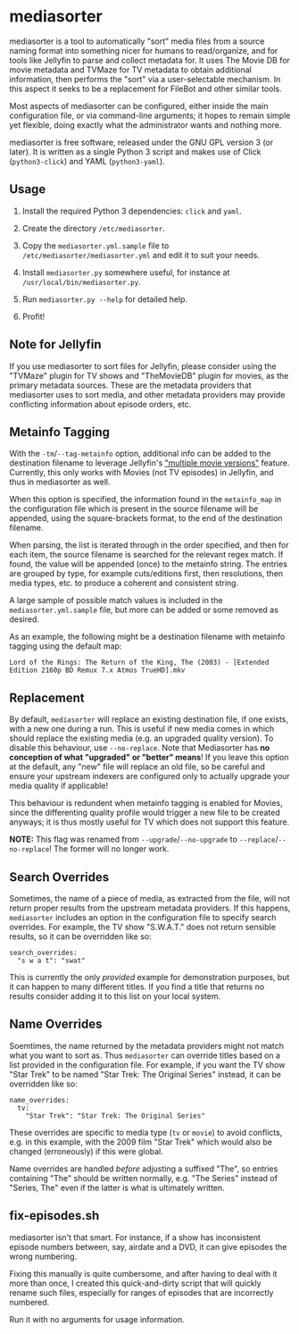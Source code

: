 # mediasorter

mediasorter is a tool to automatically "sort" media files from a source naming format  into something nicer for humans to read/organize, and for tools like Jellyfin to parse and collect metadata for. It uses The Movie DB for movie metadata and TVMaze for TV metadata to obtain additional information, then performs the "sort" via a user-selectable mechanism. In this aspect it seeks to be a replacement for FileBot and other similar tools.

Most aspects of mediasorter can be configured, either inside the main configuration file, or via command-line arguments; it hopes to remain simple yet flexible, doing exactly what the administrator wants and nothing more.

mediasorter is free software, released under the GNU GPL version 3 (or later). It is written as a single Python 3 script and makes use of Click (`python3-click`) and YAML (`python3-yaml`).

## Usage

1. Install the required Python 3 dependencies: `click` and `yaml`.

1. Create the directory `/etc/mediasorter`.

1. Copy the `mediasorter.yml.sample` file to `/etc/mediasorter/mediasorter.yml` and edit it to suit your needs.

1. Install `mediasorter.py` somewhere useful, for instance at `/usr/local/bin/mediasorter.py`.

1. Run `mediasorter.py --help` for detailed help.

1. Profit!

## Note for Jellyfin

If you use mediasorter to sort files for Jellyfin, please consider using the "TVMaze" plugin for TV shows and "TheMovieDB" plugin for movies, as the primary metadata sources. These are the metadata providers that mediasorter uses to sort media, and other metadata providers may provide conflicting information about episode orders, etc.

## Metainfo Tagging

With the `-tm`/`--tag-metainfo` option, additional info can be added to the destination filename to leverage Jellyfin's ["multiple movie versions"](https://jellyfin.org/docs/general/server/media/movies.html#multiple-versions-of-a-movie) feature. Currently, this only works with Movies (not TV episodes) in Jellyfin, and thus in mediasorter as well.

When this option is specified, the information found in the `metainfo_map` in the configuration file which is present in the source filename will be appended, using the square-brackets format, to the end of the destination filename.

When parsing, the list is iterated through in the order specified, and then for each item, the source filename is searched for the relevant regex match. If found, the value will be appended (once) to the metainfo string. The entries are grouped by type, for example cuts/editions first, then resolutions, then media types, etc. to produce a coherent and consistent string.

A large sample of possible match values is included in the `mediasorter.yml.sample` file, but more can be added or some removed as desired.

As an example, the following might be a destination filename with metainfo tagging using the default map:

```
Lord of the Rings: The Return of the King, The (2003) - [Extended Edition 2160p BD Remux 7.x Atmos TrueHD].mkv
```

## Replacement

By default, `mediasorter` will replace an existing destination file, if one exists, with a new one during a run. This is useful if new media comes in which should replace the existing media (e.g. an upgraded quality version). To disable this behaviour, use `--no-replace`. Note that Mediasorter has **no conception of what "upgraded" or "better" means**! If you leave this option at the default, any "new" file will replace an old file, so be careful and ensure your upstream indexers are configured only to actually upgrade your media quality if applicable!

This behaviour is redundent when metainfo tagging is enabled for Movies, since the differenting quality profile would trigger a new file to be created anyways; it is thus mostly useful for TV which does not support this feature.

**NOTE:** This flag was renamed from `--upgrade`/`--no-upgrade` to `--replace`/`--no-replace`! The former will no longer work.

## Search Overrides

Sometimes, the name of a piece of media, as extracted from the file, will not return proper results from the upstream metadata providers. If this happens, `mediasorter` includes an option in the configuration file to specify search overrides. For example, the TV show "S.W.A.T." does not return sensible results, so it can be overridden like so:

```
search_overrides:
  "s w a t": "swat"
```

This is currently the only *provided* example for demonstration purposes, but it can happen to many different titles. If you find a title that returns no results consider adding it to this list on your local system.

## Name Overrides

Soemtimes, the name returned by the metadata providers might not match what you want to sort as. Thus `mediasorter` can override titles based on a list provided in the configuration file. For example, if you want the TV show "Star Trek" to be named "Star Trek: The Original Series" instead, it can be overridden like so:

```
name_overrides:
  tv:
    "Star Trek": "Star Trek: The Original Series"
```

These overrides are specific to media type (`tv` or `movie`) to avoid conflicts, e.g. in this example, with the 2009 film "Star Trek" which would also be changed (erroneously) if this were global.

Name overrides are handled *before* adjusting a suffixed "The", so entries containing "The" should be written normally, e.g. "The Series" instead of "Series, The" even if the latter is what is ultimately written.

## fix-episodes.sh

mediasorter isn't that smart. For instance, if a show has inconsistent episode numbers between, say, airdate and a DVD, it can give episodes the wrong numbering.

Fixing this manually is quite cumbersome, and after having to deal with it more than once, I created this quick-and-dirty script that will quickly rename such files, especially for ranges of episodes that are incorrectly numbered.

Run it with no arguments for usage information.
